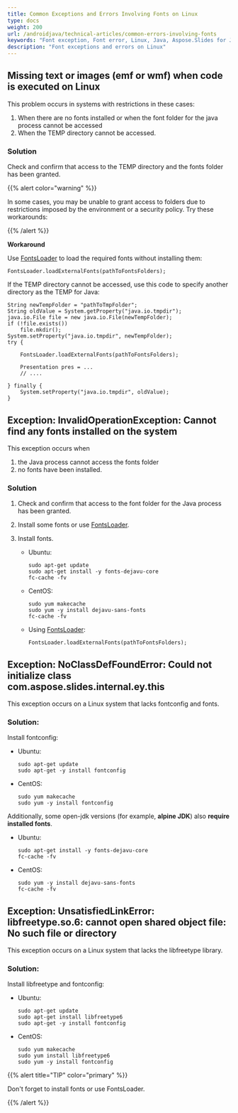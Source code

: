 ```yaml
---
title: Common Exceptions and Errors Involving Fonts on Linux
type: docs
weight: 200
url: /androidjava/technical-articles/common-errors-involving-fonts
keywords: "Font exception, Font error, Linux, Java, Aspose.Slides for Java"
description: "Font exceptions and errors on Linux"
---
```


## **Missing text or images (emf or wmf) when code is executed on Linux**

This problem occurs in systems with restrictions in these cases:

1. When there are no fonts installed or when the font folder for the java process cannot be accessed
2. When the TEMP directory cannot be accessed.

### Solution

Check and confirm that access to the TEMP directory and the fonts folder has been granted. 

{{% alert color="warning" %}}

In some cases, you may be unable to grant access to folders due to restrictions imposed by the environment or a security policy. Try these workarounds: 

{{% /alert %}}

**Workaround**

Use [FontsLoader](https://reference.aspose.com/slides/java/com.aspose.slides/FontsLoader) to load the required fonts without installing them:

```
FontsLoader.loadExternalFonts(pathToFontsFolders);
```

If the TEMP directory cannot be accessed, use this code to specify another directory as the TEMP for Java:
```
String newTempFolder = "pathToTmpFolder";
String oldValue = System.getProperty("java.io.tmpdir");
java.io.File file = new java.io.File(newTempFolder);
if (!file.exists())
    file.mkdir();
System.setProperty("java.io.tmpdir", newTempFolder);
try {

    FontsLoader.loadExternalFonts(pathToFontsFolders);

    Presentation pres = ...
    // ....

} finally {
    System.setProperty("java.io.tmpdir", oldValue);
}
```

## **Exception: InvalidOperationException: Cannot find any fonts installed on the system**

This exception occurs when

1) the Java process cannot access the fonts folder
2) no fonts have been installed.

### Solution

1. Check and confirm that access to the font folder for the Java process has been granted.

2. Install some fonts or use [FontsLoader](https://reference.aspose.com/slides/java/com.aspose.slides/FontsLoader).

3. Install fonts.

   * Ubuntu: 

     ```
     sudo apt-get update
     sudo apt-get install -y fonts-dejavu-core
     fc-cache -fv
     ```

   * CentOS: 

     ```
     sudo yum makecache
     sudo yum -y install dejavu-sans-fonts
     fc-cache -fv
     ```

   * Using [FontsLoader](https://reference.aspose.com/slides/java/com.aspose.slides/FontsLoader): 

     ```
     FontsLoader.loadExternalFonts(pathToFontsFolders);
     ```

## **Exception: NoClassDefFoundError: Could not initialize class com.aspose.slides.internal.ey.this**

This exception occurs on a Linux system that lacks fontconfig and fonts. 

### Solution:

Install fontconfig:

* Ubuntu:

  ```
  sudo apt-get update
  sudo apt-get -y install fontconfig
  ```

* CentOS:

  ```
  sudo yum makecache
  sudo yum -y install fontconfig
  ```

Additionally, some open-jdk versions (for example, **alpine JDK**) also **require installed fonts**.

* Ubuntu:

  ```
  sudo apt-get install -y fonts-dejavu-core
  fc-cache -fv
  ```

* CentOS:

  ```
  sudo yum -y install dejavu-sans-fonts
  fc-cache -fv
  ```

## **Exception: UnsatisfiedLinkError: libfreetype.so.6: cannot open shared object file: No such file or directory**

This exception occurs on a Linux system that lacks the libfreetype library. 

### Solution:

Install libfreetype and fontconfig:

* Ubuntu: 

  ```
  sudo apt-get update
  sudo apt-get install libfreetype6
  sudo apt-get -y install fontconfig
  ```

* CentOS: 

  ```
  sudo yum makecache
  sudo yum install libfreetype6
  sudo yum -y install fontconfig
  ```

{{% alert title="TIP" color="primary" %}} 

Don't forget to install fonts or use FontsLoader.

{{% /alert %}}  
